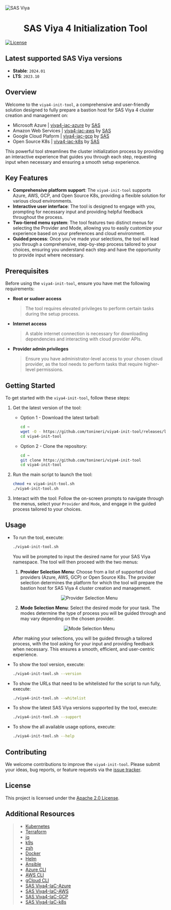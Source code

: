 ![SAS Viya](assets/sasviya_logo_header_gh.png)

<div align="center">

# **SAS Viya 4 Initialization Tool**

</div>

[![License](https://img.shields.io/badge/license-Apache%202.0-blue)](LICENSE.md)

## Latest supported SAS Viya versions
- **Stable**:	`2024.01`
- **LTS**:	`2023.10`

## Overview
Welcome to the `viya4-init-tool`, a comprehensive and user-friendly solution designed to fully prepare a bastion host for SAS Viya 4 cluster creation and management on: 

* Microsoft Azure | [viya4-iac-azure](https://github.com/sassoftware/viya4-iac-azure) by [SAS](@sassoftware)
* Amazon Web Services | [viya4-iac-aws](https://github.com/sassoftware/viya4-iac-aws) by [SAS](@sassoftware)
* Google Cloud Plaform | [viya4-iac-gcp](https://github.com/sassoftware/viya4-iac-gcp) by [SAS](@sassoftware)
* Open Source K8s | [viya4-iac-k8s](https://github.com/sassoftware/viya4-iac-k8s) by [SAS](@sassoftware)

This powerful tool streamlines the cluster initialization process by providing an interactive experience that guides you through each step, requesting input when necessary and ensuring a smooth setup experience.

## Key Features

* **Comprehensive platform support**: The `viya4-init-tool` supports Azure, AWS, GCP, and Open Source K8s, providing a flexible solution for various cloud environments.
* **Interactive user interface**: The tool is designed to engage with you, prompting for necessary input and providing helpful feedback throughout the process.
* **Two-tiered menu system**: The tool features two distinct menus for selecting the Provider and Mode, allowing you to easily customize your experience based on your preferences and cloud environment.
* **Guided process**: Once you've made your selections, the tool will lead you through a comprehensive, step-by-step process tailored to your choices, ensuring you understand each step and have the opportunity to provide input where necessary.

## Prerequisites

Before using the `viya4-init-tool`, ensure you have met the following requirements:

* **Root or sudoer access**
  > The tool requires elevated privileges to perform certain tasks during the setup process.
* **Internet access**
  > A stable internet connection is necessary for downloading dependencies and interacting with cloud provider APIs.
* **Provider admin privileges**
  > Ensure you have administrator-level access to your chosen cloud provider, as the tool needs to perform tasks that require higher-level permissions.

## Getting Started

To get started with the `viya4-init-tool`, follow these steps:

1. Get the latest version of the tool:
	* Option 1 - Download the latest tarball:
		```bash
		cd ~
		wget -O - https://github.com/tonineri/viya4-init-tool/releases/latest/download/viya4-init-tool.tgz | tar xz
		cd viya4-init-tool
		```

	* Option 2 - Clone the repository:
		```bash
		cd ~
		git clone https://github.com/tonineri/viya4-init-tool
		cd viya4-init-tool
		```

2. Run the main script to launch the tool:
	```bash
	chmod +x viya4-init-tool.sh
	./viya4-init-tool.sh
	```

3. Interact with the tool: Follow the on-screen prompts to navigate through the menus, select your `Provider` and `Mode`, and engage in the guided process tailored to your choices.

## Usage

- To run the tool, execute:
	```bash
	./viya4-init-tool.sh
	```
	You will be prompted to input the desired name for your SAS Viya namespace. The tool will then proceed with the two menus:
	
	1. **Provider Selection Menu**: Choose from a list of supported cloud providers (Azure, AWS, GCP) or Open Source K8s. The provider selection determines the platform for which the tool will prepare the bastion host for SAS Viya 4 	cluster creation and management.
	<div align="center">
	
	![Provider Selection Menu](assets/providerSelectionMenu.png)
	
	</div>
	
	2. **Mode Selection Menu**: Select the desired mode for your task. The modes determine the type of process you will be guided through and may vary depending on the chosen provider.
	
	<div align="center">
	
	![Mode Selection Menu](assets/modeSelectionMenu.png)
	
	</div>
	
	After making your selections, you will be guided through a tailored process, with the tool asking for your input and providing feedback when necessary. This ensures a smooth, efficient, and user-centric experience.

- To show the tool version, execute:
	```bash
	./viya4-init-tool.sh --version
	```

- To show the URLs that need to be whitelisted for the script to run fully, execute:
	```bash
	./viya4-init-tool.sh --whitelist
	```

- To show the latest SAS Viya versions supported by the tool, execute:
	```bash
	./viya4-init-tool.sh --support
	```

- To show the all available usage options, execute:
	```bash
	./viya4-init-tool.sh --help
	```

## Contributing

We welcome contributions to improve the `viya4-init-tool`. Please submit your ideas, bug reports, or feature requests via the [issue tracker](https://github.com/tonineri/viya4-init-tool/issues).

## License

This project is licensed under the [Apache 2.0 License](LICENSE.md).

## Additional Resources

>* [Kubernetes](https://kubernetes.io/docs/tasks/tools/)
>* [Terraform](https://developer.hashicorp.com/terraform/intro)
>* [jq](https://stedolan.github.io/jq/)
>* [k9s](https://github.com/derailed/k9s)
>* [zsh](https://github.com/ohmyzsh/ohmyzsh)
>* [Docker](https://docs.docker.com/)
>* [Helm](https://helm.sh/docs/)
>* [Ansible](https://docs.ansible.com/ansible/2.9/index.html)
>* [Azure CLI](https://learn.microsoft.com/en-us/cli/azure/)
>* [AWS CLI](https://docs.aws.amazon.com/cli/latest/userguide/cli-chap-welcome.html)
>* [gCloud CLI](https://cloud.google.com/sdk/gcloud)
>* [SAS Viya4-IaC-Azure](https://github.com/sassoftware/viya4-iac-azure)
>* [SAS Viya4-IaC-AWS](https://github.com/sassoftware/viya4-iac-aws)
>* [SAS Viya4-IaC-GCP](https://github.com/sassoftware/viya4-iac-gcp)
>* [SAS Viya4-IaC-k8s](https://github.com/sassoftware/viya4-iac-k8s)
